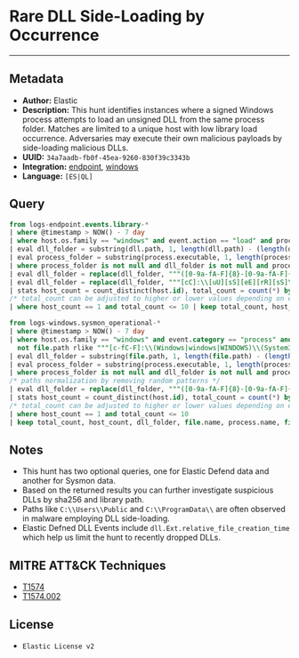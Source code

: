 # Rare DLL Side-Loading by Occurrence

---

## Metadata

- **Author:** Elastic
- **Description:** This hunt identifies instances where a signed Windows process attempts to load an unsigned DLL from the same process folder. Matches are limited to a unique host with low library load occurrence. Adversaries may execute their own malicious payloads by side-loading malicious DLLs.
- **UUID:** `34a7aadb-fb0f-45ea-9260-830f39c3343b`
- **Integration:** [endpoint](https://docs.elastic.co/integrations/endpoint), [windows](https://docs.elastic.co/integrations/windows)
- **Language:** `[ES|QL]`

## Query

```sql
from logs-endpoint.events.library-*
| where @timestamp > NOW() - 7 day
| where host.os.family == "windows" and event.action == "load" and process.code_signature.status == "trusted" and dll.code_signature.status != "trusted" and dll.Ext.relative_file_creation_time <= 86400
| eval dll_folder = substring(dll.path, 1, length(dll.path) - (length(dll.name) + 1))
| eval process_folder = substring(process.executable, 1, length(process.executable) - (length(process.name) + 1))
| where process_folder is not null and dll_folder is not null and process_folder == dll_folder and process.name != dll.name
| eval dll_folder = replace(dll_folder, """([0-9a-fA-F]{8}-[0-9a-fA-F]{4}-[0-9a-fA-F]{4}-[0-9a-fA-F]{4}-[0-9a-fA-F]{12}|ns[a-z][A-Z0-9]{3,4}\.tmp|DX[A-Z0-9]{3,4}\.tmp|7z[A-Z0-9]{3,5}\.tmp|[0-9\.\-\_]{3,})""", ""), process_folder = replace(process_folder, """([0-9a-fA-F]{8}-[0-9a-fA-F]{4}-[0-9a-fA-F]{4}-[0-9a-fA-F]{4}-[0-9a-fA-F]{12}|ns[a-z][A-Z0-9]{3,4}\.tmp|DX[A-Z0-9]{3,4}\.tmp|7z[A-Z0-9]{3,5}\.tmp|[0-9\.\-\_]{3,})""", "")
| eval dll_folder = replace(dll_folder, """[cC]:\\[uU][sS][eE][rR][sS]\\[a-zA-Z0-9\.\-\_\$]+\\""", "C:\\\\users\\\\user\\\\"), process_folder = replace(process_folder, """[cC]:\\[uU][sS][eE][rR][sS]\\[a-zA-Z0-9\.\-\_\$]+\\""", "C:\\\\users\\\\user\\\\")
| stats host_count = count_distinct(host.id), total_count = count(*) by dll_folder, dll.name, process.name, dll.hash.sha256
/* total_count can be adjusted to higher or lower values depending on env */
| where host_count == 1 and total_count <= 10 | keep total_count, host_count, dll_folder, dll.name, process.name, dll.hash.sha256
```

```sql
from logs-windows.sysmon_operational-*
| where @timestamp > NOW() - 7 day
| where host.os.family == "windows" and event.category == "process" and event.action == "Image loaded" and file.code_signature.status != "Valid" and
  not file.path rlike """[c-fC-F]:\\(Windows|windows|WINDOWS)\\(System32|SysWOW64|system32|syswow64)\\[a-zA-Z0-9_]+.dll"""
| eval dll_folder = substring(file.path, 1, length(file.path) - (length(file.name) + 1))
| eval process_folder = substring(process.executable, 1, length(process.executable) - (length(process.name) + 1))
| where process_folder is not null and dll_folder is not null and process_folder == dll_folder and file.name != process.name
/* paths normalization by removing random patterns */
| eval dll_folder = replace(dll_folder, """([0-9a-fA-F]{8}-[0-9a-fA-F]{4}-[0-9a-fA-F]{4}-[0-9a-fA-F]{4}-[0-9a-fA-F]{12}|ns[a-z][A-Z0-9]{3,4}\.tmp|DX[A-Z0-9]{3,4}\.tmp|7z[A-Z0-9]{3,5}\.tmp|[0-9\.\-\_]{3,})""", ""), process_folder = replace(process_folder, """([0-9a-fA-F]{8}-[0-9a-fA-F]{4}-[0-9a-fA-F]{4}-[0-9a-fA-F]{4}-[0-9a-fA-F]{12}|ns[a-z][A-Z0-9]{3,4}\.tmp|DX[A-Z0-9]{3,4}\.tmp|7z[A-Z0-9]{3,5}\.tmp|[0-9\.\-\_]{3,})""", ""), dll_folder = replace(dll_folder, """[cC]:\\[uU][sS][eE][rR][sS]\\[a-zA-Z0-9\.\-\_\$]+\\""", "C:\\\\users\\\\user\\\\"), process_folder = replace(process_folder, """[cC]:\\[uU][sS][eE][rR][sS]\\[a-zA-Z0-9\.\-\_\$]+\\""", "C:\\\\users\\\\user\\\\")
| stats host_count = count_distinct(host.id), total_count = count(*) by dll_folder, file.name, process.name, file.hash.sha256
/* total_count can be adjusted to higher or lower values depending on env */
| where host_count == 1 and total_count <= 10
| keep total_count, host_count, dll_folder, file.name, process.name, file.hash.sha256
```

## Notes

- This hunt has two optional queries, one for Elastic Defend data and another for Sysmon data.
- Based on the returned results you can further investigate suspicious DLLs by sha256 and library path.
- Paths like `C:\\Users\\Public` and `C:\\ProgramData\\` are often observed in malware employing DLL side-loading.
- Elastic Defned DLL Events include `dll.Ext.relative_file_creation_time` which help us limit the hunt to recently dropped DLLs.
## MITRE ATT&CK Techniques

- [T1574](https://attack.mitre.org/techniques/T1574)
- [T1574.002](https://attack.mitre.org/techniques/T1574/002)

## License

- `Elastic License v2`
